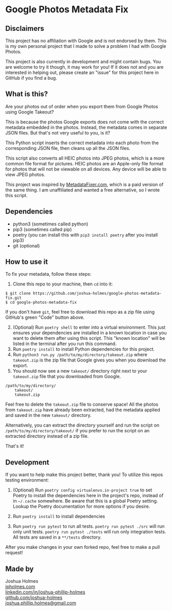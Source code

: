 # Google Photos Metadata Fix

## Disclaimers

This project has no affiliation with Google and is not endorsed by them. This is my own personal project that I made to solve a problem I had with Google Photos.

This project is also currently in development and might contain bugs. You are welcome to try it though, it may work for you! If it does not and you are interested in helping out, please create an "issue" for this project here in GitHub if you find a bug.

## What is this?

Are your photos out of order when you export them from Google Photos using Google Takeout?

This is because the photos Google exports does not come with the correct metadata embedded in the photos. Instead, the metadata comes in separate JSON files. But that's not very useful to you, is it?

This Python script inserts the correct metadata into each photo from the corresponding JSON file, then cleans up all the JSON files.

This script also converts all HEIC photos into JPEG photos, which is a more common file format for pictures. HEIC photos are an Apple-only file format for photos that will not be viewable on all devices. Any device will be able to view JPEG photos.

This project was inspired by [MetadataFixer.com](https://metadatafixer.com/), which is a paid version of the same thing. I am unaffiliated and wanted a free alternative, so I wrote this script.

## Dependencies

* python3 (sometimes called python)
* pip3 (sometimes called pip)
* poetry (you can install this with `pip3 install poetry` after you install pip3)
* git (optional)

## How to use it

To fix your metadata, follow these steps:

1. Clone this repo to your machine, then `cd` into it:
```
$ git clone https://github.com/joshua-holmes/google-photos-metadata-fix.git
$ cd google-photos-metadata-fix
```
If you don't have `git`, feel free to download this repo as a zip file using GitHub's green "Code" button above.

2. (Optional) Run `poetry shell` to enter into a virtual environment. This just ensures your dependencies are installed in a known location in case you want to delete them after using this script. This "known location" will be listed in the terminal after you run this command.
2. Run `poetry install` to install Python dependencies for this project.
3. Run `python3 run.py /path/to/my/directory/takeout.zip` where `takeout.zip` is the zip file that Google gives you when you download the export.
4. You should now see a new `takeout/` directory right next to your `takeout.zip` file that you downloaded from Google.
```
/path/to/my/directory/
    takeout/
    takeout.zip
```
Feel free to delete the `takeout.zip` file to conserve space! All the photos from `takeout.zip` have already been extracted, had the metadata applied and saved in the new `takeout/` directory.

Alternatively, you can extract the directory yourself and run the script on `/path/to/my/directory/takeout/` if you prefer to run the script on an extracted directory instead of a zip file.

That's it!

## Development
If you want to help make this project better, thank you! To utilize this repos testing environment:

1. (Optional) Run `poetry config virtualenvs.in-project true` to set Poetry to install the dependencies here in the project's repo, instead of in `~/.cache` somewhere. Be aware that this is a global Poetry setting. Lookup the Poetry documentation for more options if you desire.

2. Run `poetry install` to install dependencies

3. Run `poetry run pytest` to run all tests. `poetry run pytest ./src` will run only unit tests. `poetry run pytest ./tests` will run only integration tests. All tests are saved in a `**/tests` directory.

After you make changes in your own forked repo, feel free to make a pull request!

## Made by
Joshua Holmes<br/>
[jpholmes.com](https://www.jpholmes.com)<br/>
[linkedin.com/in/joshua-phillip-holmes](https://www.linkedin.com/in/joshua-phillip-holmes/)<br/>
[github.com/joshua-holmes](https://github.com/joshua-holmes)<br/>
[joshua.phillip.holmes@gmail.com](mailto:joshua.phillip.holmes@gmail.com)
